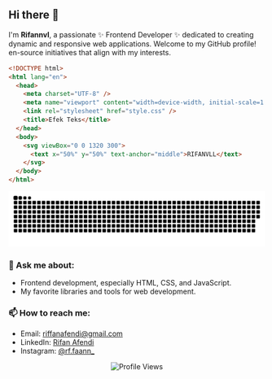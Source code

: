 ## Hi there 👋

I'm **Rifannvl**, a passionate ✨ Frontend Developer ✨ dedicated to creating dynamic and responsive web applications. Welcome to my GitHub profile!
en-source initiatives that align with my interests.

```html
<!DOCTYPE html>
<html lang="en">
  <head>
    <meta charset="UTF-8" />
    <meta name="viewport" content="width=device-width, initial-scale=1.0" />
    <link rel="stylesheet" href="style.css" />
    <title>Efek Teks</title>
  </head>
  <body>
    <svg viewBox="0 0 1320 300">
      <text x="50%" y="50%" text-anchor="middle">RIFANVLL</text>
    </svg>
  </body>
</html>
```

<picture>
  <source media="(prefers-color-scheme: dark)" srcset="https://raw.githubusercontent.com/binsarjr/binsarjr/output/github-contribution-grid-snake-dark.svg" />
  <source media="(prefers-color-scheme: light)" srcset="https://raw.githubusercontent.com/binsarjr/binsarjr/output/github-contribution-grid-snake.svg" />
  <img alt="github-snake" src="https://raw.githubusercontent.com/binsarjr/binsarjr/output/github-contribution-grid-snake.svg" />
</picture>

### 💬 Ask me about:

- Frontend development, especially HTML, CSS, and JavaScript.
- My favorite libraries and tools for web development.

### 📫 How to reach me:

- Email: [riffanafendi@gmail.com](mailto:riffanafendi@gmail.com)
- LinkedIn: [Rifan Afendi](https://www.linkedin.com/in/rifann)
- Instagram: [@rf.faann\_](https://www.instagram.com/rf.faann_)

<!-- Footer -->
<p align="center">
  <img src="https://komarev.com/ghpvc/?username=Rifanvll&style=flat-square&color=blue" alt="Profile Views" />
</p>
